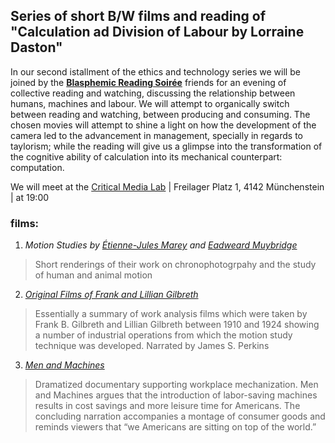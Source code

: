 ## Series of short B/W films and reading of "Calculation ad Division of Labour by Lorraine Daston"

In our second istallment of the ethics and technology series we will be joined by the __[Blasphemic Reading Soirée](http://blasphemicreadings.com/)__ friends for an evening of collective reading and watching, discussing the relationship between humans, machines and labour. We will attempt to organically switch between reading and watching, between producing and consuming. The chosen movies will attempt to shine a light on how the development of the camera led to the advancement in management, specially in regards to taylorism; while the reading will give us a glimpse into the transformation of the cognitive ability of calculation into its mechanical counterpart: computation.

We will meet at the [Critical Media Lab](https://criticalmedialab.ch) | Freilager Platz 1, 4142 Münchenstein | at 19:00 

### films:
1. _Motion Studies by [Étienne-Jules Marey](https://en.wikipedia.org/wiki/%C3%89tienne-Jules_Marey) and [Eadweard Muybridge](https://en.wikipedia.org/wiki/Eadweard_Muybridge)_ 
> Short renderings of their work on chronophotogrpahy and the study of human and animal motion
2. _[Original Films of Frank and Lillian Gilbreth](https://archive.org/details/original-films-of-frank-b-gilbreth-1945)_
> Essentially a summary of work analysis films which were taken by Frank B. Gilbreth and Lillian Gilbreth between 1910 and 1924 showing a number of industrial operations from which the motion study technique was developed. Narrated by James S. Perkins
3. _[Men and Machines](https://archive.org/details/men-and-machines-1936)_
> Dramatized documentary supporting workplace mechanization. Men and Machines argues that the introduction of labor-saving machines results in cost savings and more leisure time for Americans. The concluding narration accompanies a montage of consumer goods and reminds viewers that “we Americans are sitting on top of the world.”